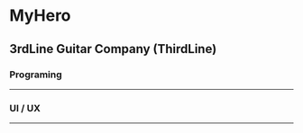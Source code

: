 # MyHero

3rdLine Guitar Company (ThirdLine)
----------

### Programing
----------

### UI / UX
----------
